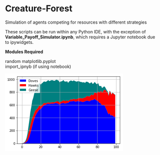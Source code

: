 # Creature-Forest
Simulation of agents competing for resources with different strategies


These scripts can be run within any Python IDE, with the exception of **Variable_Payoff_Simulator.ipynb**, which requires a Jupyter notebook due to ipywidgets.

**Modules Required**

random
matplotlib.pyplot  
import_ipnyb (if using notebook)  

![Image1](https://github.com/AryamanReddi99/Creature-Forest/blob/master/Images/doves_hawks_geese.png)


